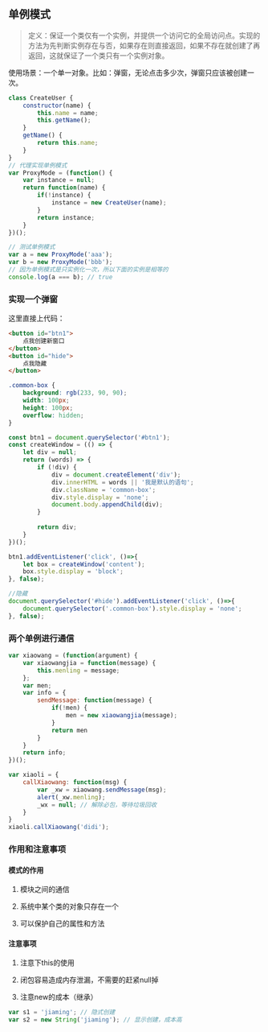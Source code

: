 ## 单例模式

> 定义：保证一个类仅有一个实例，并提供一个访问它的全局访问点。实现的方法为先判断实例存在与否，如果存在则直接返回，如果不存在就创建了再返回，这就保证了一个类只有一个实例对象。

使用场景：一个单一对象。比如：弹窗，无论点击多少次，弹窗只应该被创建一次。

```javascript
class CreateUser {
    constructor(name) {
        this.name = name;
        this.getName();
    }
    getName() {
        return this.name;
    }
}
// 代理实现单例模式
var ProxyMode = (function() {
    var instance = null;
    return function(name) {
        if(!instance) {
            instance = new CreateUser(name);
        }
        return instance;
    }
})();

// 测试单例模式
var a = new ProxyMode('aaa');
var b = new ProxyMode('bbb');
// 因为单例模式是只实例化一次，所以下面的实例是相等的
console.log(a === b); // true
```

### 实现一个弹窗

这里直接上代码：

```html
<button id="btn1">
    点我创建新窗口
</button>
<button id="hide">
    点我隐藏
</button>
```

```css
.common-box {
    background: rgb(233, 90, 90);
    width: 100px;
    height: 100px;
    overflow: hidden;
}
```

```javascript
const btn1 = document.querySelector('#btn1');
const createWindow = (() => {
    let div = null;
    return (words) => {
        if (!div) {
            div = document.createElement('div');
            div.innerHTML = words || '我是默认的语句';
            div.className = 'common-box';
            div.style.display = 'none';
            document.body.appendChild(div);
        }
        
        return div;
    }
})();   

btn1.addEventListener('click', ()=>{
    let box = createWindow('content');
    box.style.display = 'block';
}, false);

//隐藏
document.querySelector('#hide').addEventListener('click', ()=>{
    document.querySelector('.common-box').style.display = 'none';
}, false);
```

### 两个单例进行通信

```javascript
var xiaowang = (function(argument) {
    var xiaowangjia = function(message) {
        this.menling = message;
    };
    var men;
    var info = {
        sendMessage: function(message) {
            if(!men) {
                men = new xiaowangjia(message);
            }
            return men
        }
    }
    return info;
})();

var xiaoli = {
    callXiaowang: function(msg) {
        var _xw = xiaowang.sendMessage(msg);
        alert(_xw.menling);
        _wx = null; // 解除必包，等待垃圾回收
    }
}
xiaoli.callXiaowang('didi');
```

### 作用和注意事项

#### 模式的作用

1. 模块之间的通信

2. 系统中某个类的对象只存在一个

3. 可以保护自己的属性和方法

#### 注意事项

1. 注意下this的使用

2. 闭包容易造成内存泄漏，不需要的赶紧null掉

3. 注意new的成本（继承）

```javascript
var s1 = 'jiaming'; // 隐式创建
var s2 = new String('jiaming'); // 显示创建，成本高
```